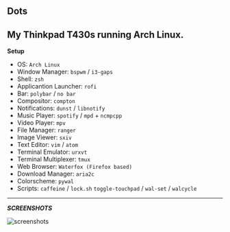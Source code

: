 ## **Dots**
My **Thinkpad T430s** running **Arch Linux**.
---------------
**Setup**
+ OS: `Arch Linux`
+ Window Manager: `bspwm` / `i3-gaps`
+ Shell: `zsh`
+ Applicantion Launcher: `rofi`
+ Bar: `polybar` / `no bar`
+ Compositor: `compton`
+ Notifications: `dunst` / `libnotify`
+ Music Player: `spotify` / `mpd` + `ncmpcpp`
+ Video Player: `mpv`
+ File Manager: `ranger`
+ Image Viewer: `sxiv`
+ Text Editor: `vim` / `atom`
+ Terminal Emulator: `urxvt`
+ Terminal Multiplexer: `tmux`
+ Web Browser: `Waterfox (Firefox based)`
+ Download Manager: `aria2c`
+ Colorscheme: `pywal`
+ Scripts: `caffeine` / `lock.sh` `toggle-touchpad` / `wal-set` / `walcycle`
--------------------
***SCREENSHOTS***

![screenshots](https://raw.githubusercontent.com/xmiah0906/dots/master/scrot/2017-12-08-03-55-32.png "Title")
